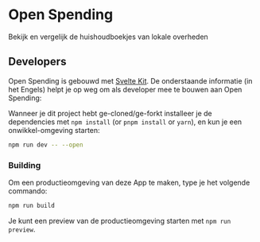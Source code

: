 # Open Spending

Bekijk en vergelijk de huishoudboekjes van lokale overheden

## Developers

Open Spending is gebouwd met [Svelte Kit](https://kit.svelte.dev/). De onderstaande informatie (in het Engels) helpt je op weg om als developer mee te bouwen aan Open Spending:

Wanneer je dit project hebt ge-cloned/ge-forkt installeer je de dependencies met `npm install` (or `pnpm install` or `yarn`), en kun je een onwikkel-omgeving starten:

```bash
npm run dev -- --open
```

### Building

Om een productieomgeving van deze App te maken, type je het volgende commando:

```bash
npm run build
```

Je kunt een preview van de productieomgeving starten met `npm run preview`.
